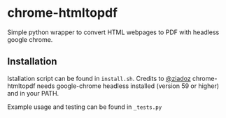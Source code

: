 # chrome-htmltopdf

Simple python wrapper to convert HTML webpages to PDF with headless google chrome.


## Installation
Istallation script can be found in `install.sh`. Credits to [@ziadoz](https://gist.github.com/ziadoz/3e8ab7e944d02fe872c3454d17af31a5) 
chrome-htmltopdf needs google-chrome headless installed (version 59 or higher) and in your PATH.

Example usage and testing can be found in `_tests.py`
